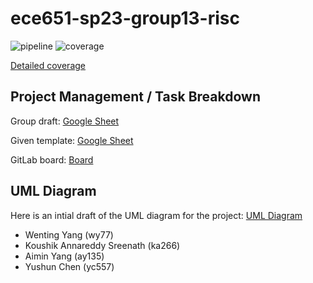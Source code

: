 # ece651-sp23-group13-risc

![pipeline](https://gitlab.oit.duke.edu/yc557/ece651-sp23-group13-risc/badges/main/pipeline.svg)
![coverage](https://gitlab.oit.duke.edu/yc557/ece651-sp23-group13-risc/badges/main/coverage.svg?job=test)

[Detailed coverage](https://yc557.pages.oit.duke.edu/ece651-sp23-group13-risc/dashboard.html)

## Project Management / Task Breakdown

Group draft: [Google Sheet](https://docs.google.com/spreadsheets/d/16xOkD3LADTxXVlDQQskP6GXHTisLs_BV8FibdgjboJo/edit?usp=sharing)

Given template: [Google Sheet](https://docs.google.com/spreadsheets/d/1j07eeVY3RP6ts_Kf55gwvOd1wO83-88tIpo4p5udBGM/edit#gid=0)

GitLab board: [Board](https://gitlab.oit.duke.edu/yc557/ece651-sp23-group13-risc/-/boards)


## UML Diagram

Here is an intial draft of the UML diagram for the project: [UML Diagram](https://drive.google.com/file/d/1JpOCZlAWN01cRub0nu00rUbWBVIAo0vw/view?usp=sharing)

- Wenting Yang (wy77)
- Koushik Annareddy Sreenath (ka266)
- Aimin Yang (ay135)
- Yushun Chen (yc557)
